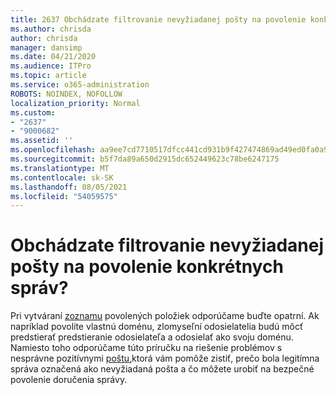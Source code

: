 ```yaml
---
title: 2637 Obchádzate filtrovanie nevyžiadanej pošty na povolenie konkrétnych správ?
ms.author: chrisda
author: chrisda
manager: dansimp
ms.date: 04/21/2020
ms.audience: ITPro
ms.topic: article
ms.service: o365-administration
ROBOTS: NOINDEX, NOFOLLOW
localization_priority: Normal
ms.custom:
- "2637"
- "9000682"
ms.assetid: ''
ms.openlocfilehash: aa9ee7cd7710517dfcc441cd931b9f427474869ad49ed0fa0a91a06e06682ed7
ms.sourcegitcommit: b5f7da89a650d2915dc652449623c78be6247175
ms.translationtype: MT
ms.contentlocale: sk-SK
ms.lasthandoff: 08/05/2021
ms.locfileid: "54059575"
---
```

# <a name="bypass-spam-filtering-to-allow-specific-messages"></a>Obchádzate filtrovanie nevyžiadanej pošty na povolenie konkrétnych správ?

Pri vytváraní [zoznamu](https://docs.microsoft.com/exchange/troubleshoot/antispam/cautions-against-bypassing-spam-filters) povolených položiek odporúčame buďte opatrní. Ak napríklad povolíte vlastnú doménu, zlomyseľní odosielatelia budú môcť predstierať predstieranie odosielateľa a odosielať ako svoju doménu.  Namiesto toho odporúčame túto príručku na riešenie problémov s nesprávne pozitívnymi [poštu,](https://docs.microsoft.com/microsoft-365/security/office-365-security/anti-spam-protection)ktorá vám pomôže zistiť, prečo bola legitímna správa označená ako nevyžiadaná pošta a čo môžete urobiť na bezpečné povolenie doručenia správy.
